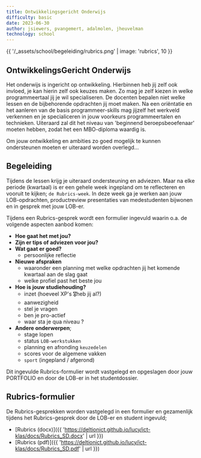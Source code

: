 ```yaml
---
title: Ontwikkelingsgericht Onderwijs
difficulty: basic
date: 2023-06-30
author: jsiewers, pvangemert, adalmolen, jheuvelman
technology: school
---
```


{{ '/_assets/school/begeleiding/rubrics.png'  | image: 'rubrics', 10 }}

## OntwikkelingsGericht Onderwijs
Het onderwijs is ingericht op ontwikkeling. Hierbinnen heb jij zelf ook invloed, 
je kan hierin zelf ook keuzes maken. Zo mag je zelf kiezen in welke programmeertaal jij je wil specialiseren.
De docenten bepalen niet welke lessen en de bijbehorende opdrachten jij moet maken. 
Na een oriëntatie en het aanleren van de basis programmeer-skills mag jijzelf het werkveld verkennen en je specialiceren 
in jouw voorkeurs programmeertalen en technieken. Uiteraard zal dit het niveau van 'beginnend beroepsbeoefenaar' moeten hebben, 
zodat het een MBO-diploma waardig is.  

Om jouw ontwikkeling en ambities zo goed mogelijk te kunnen ondersteunen moeten er uiteraard worden overlegd...


## Begeleiding
Tijdens de lessen krijg je uiteraard ondersteuning en adviezen. 
Maar na elke periode (kwartaal) is er een gehele week ingepland om te reflecteren en vooruit te kijken; `de Rubrics-week`.
In deze week ga je werken aan jouw LOB-opdrachten, productreview presentaties van medestudenten bijwonen en in gesprek met jouw LOB-er.

Tijdens een Rubrics-gesprek wordt een formulier ingevuld waarin o.a. de volgende aspecten aanbod komen:
* **Hoe gaat het met jou?**
* **Zijn er tips of adviezen voor jou?**
* **Wat gaat er goed?**
  * persoonlijke reflectie
* **Nieuwe afspraken** 
  * waaronder een planning met welke opdrachten jij het komende kwartaal aan de slag gaat
  * welke profiel past het beste jou
* **Hoe is jouw studiehouding?**
  * inzet (hoeveel XP's 🎖️heb jij al?)
  * aanwezigheid
  * stel je vragen
  * ben je pro-actief
  * waar sta je qua niveau ?
* **Andere onderwerpen**;
  * stage lopen
  * status `LOB-werkstukken`
  * planning en afronding `keuzedelen`
  * scores voor de algemene vakken
  * `sport` (ingepland / afgerond)

Dit ingevulde Rubrics-formulier wordt vastgelegd en opgeslagen door jouw PORTFOLIO en door de LOB-er in het studentdossier.

## Rubrics-formulier
De Rubrics-gesprekken worden vastgelegd in een formulier en gezamenlijk tijdens het 
Rubrics-gesprek door de LOB-er en student ingevuld;
* [Rubrics (docx)]({{ 'https://deltionict.github.io/lucy/ict-klas/docs/Rubrics_SD.docx' | url }})<br>
* [Rubrics (pdf)]({{ 'https://deltionict.github.io/lucy/ict-klas/docs/Rubrics_SD.pdf' | url }})
